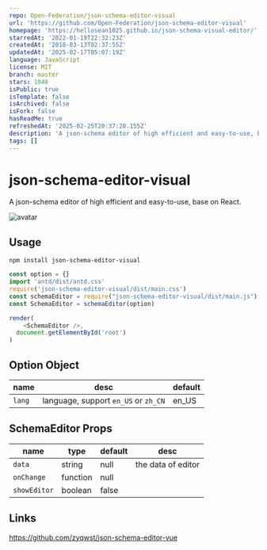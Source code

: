 ```yaml
---
repo: Open-Federation/json-schema-editor-visual
url: 'https://github.com/Open-Federation/json-schema-editor-visual'
homepage: 'https://hellosean1025.github.io/json-schema-visual-editor/'
starredAt: '2022-01-19T22:32:23Z'
createdAt: '2018-03-13T02:37:55Z'
updatedAt: '2025-02-17T05:07:19Z'
language: JavaScript
license: MIT
branch: master
stars: 1040
isPublic: true
isTemplate: false
isArchived: false
isFork: false
hasReadMe: true
refreshedAt: '2025-02-25T20:37:20.155Z'
description: 'A json-schema editor of high efficient and easy-to-use, base on React.'
tags: []
---
```


# json-schema-editor-visual
A json-schema editor of high efficient and easy-to-use, base on React.

![avatar](json-schema-editor-visual.jpg)

## Usage
```
npm install json-schema-editor-visual
```

```js
const option = {}
import 'antd/dist/antd.css'
require('json-schema-editor-visual/dist/main.css')
const schemaEditor = require("json-schema-editor-visual/dist/main.js");
const SchemaEditor = schemaEditor(option)

render(
    <SchemaEditor />,
  document.getElementById('root')
)
```

## Option Object

| name | desc | default |
| ---- | ----------- | --------- |
| `lang` | language, support `en_US` or `zh_CN` | en_US 

## SchemaEditor Props

| name | type | default | desc
| ---- | ----------- | --------- | --------- |
| `data` | string | null | the data of editor
| `onChange`| function | null | 
| `showEditor` | boolean | false | 

## Links
https://github.com/zyqwst/json-schema-editor-vue
